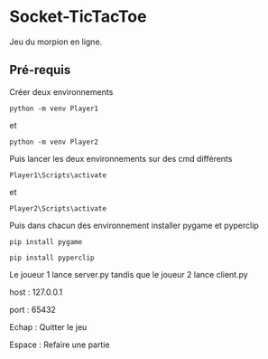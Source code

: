 # Socket-TicTacToe

Jeu du morpion en ligne.

## Pré-requis

Créer deux environnements

```python -m venv Player1```

et

```python -m venv Player2```

Puis lancer les deux environnements sur des cmd différents

```Player1\Scripts\activate```

et

```Player2\Scripts\activate```

Puis dans chacun des environnement installer pygame et pyperclip

```pip install pygame```

```pip install pyperclip```

Le joueur 1 lance server.py tandis que le joueur 2 lance client.py

host : 127.0.0.1

port : 65432

Echap : Quitter le jeu

Espace : Refaire une partie